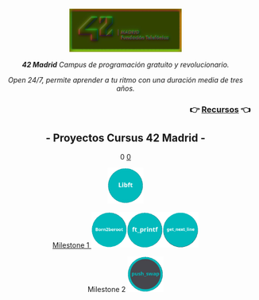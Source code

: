 <p align="center" width="100%">
    <img width="45%" src="documentation/42-Madrid.png"> 
</p>
 
<p align="center" width="100%"><i><b>42 Madrid</b> Campus de programación gratuito y revolucionario.</i></p>

<p align="center" width="100%"><i>Open 24/7, permite aprender a tu ritmo con una duración media de tres años.</i></p>

 <h3 align="right">👉 <a href="documentation/">Recursos</a> 👈</h3>

<h2 align="center" width=100%">- Proyectos Cursus 42 Madrid -</h2>


<p align="center" width="100%">0 <a href="0">0</a></h1>
<p align="center" width="100%"><a href="0/"><img src="documentation/0/libft.png" width="72" /></p>



<p align="center" width="100%">Milestone 1 <a href="milestone_1/born2beroot"><img src="documentation/milestone_1/born2beroot.png" width="72" /><a/><a href="milestone_1/printf/"><img src="documentation/milestone_1/ft_printf.png" width="72" /></a><a href="milestone_1/get_next_line/"><img src="documentation/milestone_1/get_next_line.png" width="72" /></a></p>

<p align="center" width="100%">Milestone 2 <a href="#"><img src="documentation/milestone_2/push_swap.png" width="72" /><a/>


